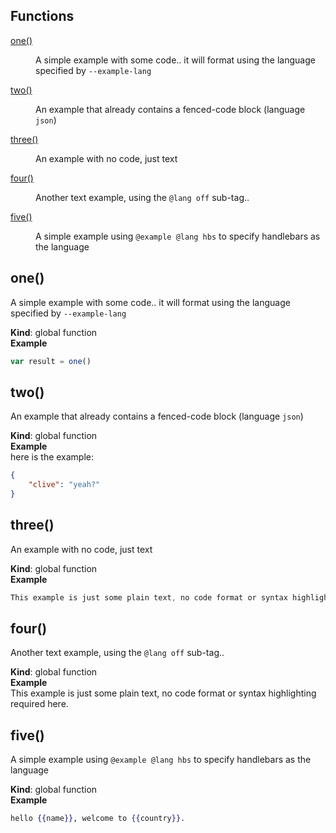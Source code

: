 ## Functions

<dl>
<dt><a href="#one">one()</a></dt>
<dd><p>A simple example with some code.. it will format using the language specified by <code>--example-lang</code></p>
</dd>
<dt><a href="#two">two()</a></dt>
<dd><p>An example that already contains a fenced-code block (language <code>json</code>)</p>
</dd>
<dt><a href="#three">three()</a></dt>
<dd><p>An example with no code, just text</p>
</dd>
<dt><a href="#four">four()</a></dt>
<dd><p>Another text example, using the <code>@lang off</code> sub-tag..</p>
</dd>
<dt><a href="#five">five()</a></dt>
<dd><p>A simple example using <code>@example @lang hbs</code> to specify handlebars as the language</p>
</dd>
</dl>

<a name="one"></a>
## one()
A simple example with some code.. it will format using the language specified by `--example-lang`

**Kind**: global function  
**Example**  
```js
var result = one()
```
<a name="two"></a>
## two()
An example that already contains a fenced-code block (language `json`)

**Kind**: global function  
**Example**  
here is the example:
```json
{
    "clive": "yeah?"
}
```
<a name="three"></a>
## three()
An example with no code, just text

**Kind**: global function  
**Example**  
```js
This example is just some plain text, no code format or syntax highlighting required here.
```
<a name="four"></a>
## four()
Another text example, using the `@lang off` sub-tag..

**Kind**: global function  
**Example**  
This example is just some plain text, no code format or syntax highlighting required here.
<a name="five"></a>
## five()
A simple example using `@example @lang hbs` to specify handlebars as the language

**Kind**: global function  
**Example**  
```hbs
hello {{name}}, welcome to {{country}}.
```
